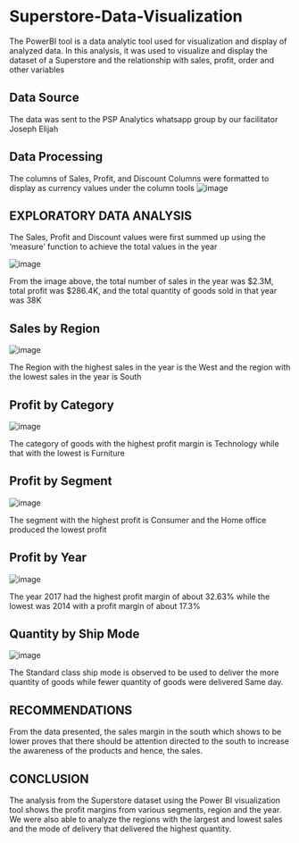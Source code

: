 # Superstore-Data-Visualization
The PowerBI tool is a data analytic tool used for visualization and display of analyzed data. 
In this analysis, it was used to visualize and display the dataset of a Superstore and the relationship with sales, profit, order and other variables

## Data Source

The data was sent to the PSP Analytics whatsapp group by our facilitator Joseph Elijah

## Data Processing
The columns of Sales, Profit, and Discount Columns were formatted to display as currency values under the column tools
![image](https://github.com/user-attachments/assets/67c1a67c-fb88-476e-b244-2ac05989d746)
 

## EXPLORATORY DATA ANALYSIS
The Sales, Profit and Discount values were first summed up using the ‘measure’ function to achieve the total values in the year

![image](https://github.com/user-attachments/assets/2db4612b-0205-47dc-baa3-fadee09c3032)

From the image above, the total number of sales in the year was $2.3M, total profit was $286.4K, and the total quantity of goods sold in that year was 38K

## Sales by Region
![image](https://github.com/user-attachments/assets/5dc5e6a7-86c8-463e-95bd-3bef218ae3f3) 

The Region with the highest sales in the year is the West and the region with the lowest sales in the year is South


## Profit by Category
 ![image](https://github.com/user-attachments/assets/40e05012-6cd0-479f-a5ab-78b8f183f459)

The category of goods with the highest profit margin is Technology while that with the lowest is Furniture

## Profit by Segment
![image](https://github.com/user-attachments/assets/2b43a5b9-75d1-45a5-9da9-946d71ff67f3)

The segment with the highest profit is Consumer and the Home office produced the lowest profit

## Profit by Year
 ![image](https://github.com/user-attachments/assets/2cce208a-51e3-43b1-aaa3-55df78d778f3)

The year 2017 had the highest profit margin of about 32.63% while the lowest was 2014 with a profit margin of about 17.3%

## Quantity by Ship Mode
 ![image](https://github.com/user-attachments/assets/ab4655bc-7299-4e65-af3d-ba39dbd55f71)

The Standard class ship mode is observed to be used to deliver the more quantity of goods while fewer quantity of goods were delivered Same day.

## RECOMMENDATIONS
From the data presented, the sales margin in the south which shows to be lower proves that there should be attention directed to the south to increase the awareness of the products and hence, the sales.

## CONCLUSION
The analysis from the Superstore dataset using the Power BI visualization tool shows the profit margins from various segments, region and the year. We were also able to analyze the regions with the largest and lowest sales and the mode of delivery that delivered the highest quantity. 
